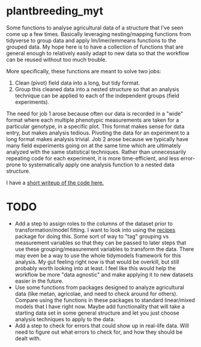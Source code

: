 # plantbreeding_myt
Some functions to analyse agricultural data of a structure that I've seen come up a few times. Basically leveraging nesting/mapping functions from tidyverse to group data and apply lm/lmer/emmeans functions to the grouped data. My hope here is to have a collection of functions that are general enough to relatively easily adapt to new data so that the workflow can be reused without too much trouble.

More specifically, these functions are meant to solve two jobs: 
1. Clean (pivot) field data into a long, but tidy format. 
2. Group this cleaned data into a nested structure so that an analysis technique can be applied to each of the independent groups (field experiments). 

The need for job 1 arose because often our data is recorded in a "wide" format where each multiple phenotypic measurements are taken for a particular genotype, in a specific plot. This format makes sense for data entry, but makes analysis tedious. Pivoting the data for an experiment to a long format makes analysis trivial. Job 2 arose because we typically have many field experiments going on at the same time which are ultimately analyzed with the same statistical techniques. Rather than unnecessarily repeating code for each experiment, it is more time-efficient, and less error-prone to systematically apply one analysis function to a nested data structure.

I have a [short writeup of the code here.](https://jhgille2.github.io/plantbreeding_myt/Writeup.html)

# TODO  
- Add a step to assign roles to the columns of the dataset prior to transformation/model fitting. I want to look into using the [recipes](https://cran.r-project.org/web/packages/recipes/vignettes/Roles.html) package for doing this. Some sort of way to "tag" grouping vs measurement variables so that they can be passed to later steps that use these grouping/measurement variables to transform the data. There may even be a way to use the whole tidymodels framework for this analysis. My gut feeling right now is that would be overkill, but still probably worth looking into at least. I feel like this would help the workflow be more "data agnostic" and make applying it to new datasets easier in the future. 
- Use some functions from packages designed to analyze agricultural data (like metan, agricolae, and need to check around for others). Compare using the functions in these packages to standard linear/mixed models that I have right now. Maybe add functionality that will take a starting data set in some general structure and let you just choose analysis techniques to apply to the data.  
-  Add a step to check for errors that could show up in real-life data. Will need to figure out what errors to check for, and how they should be dealt with.  
